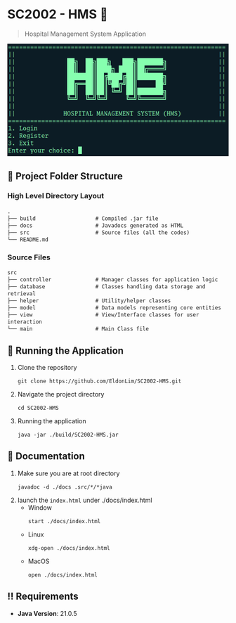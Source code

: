 # SC2002 - HMS 🏥

>Hospital Management System Application

![](./images/mainView.png)

## 📂 Project Folder Structure

### High Level Directory Layout
```
.
├── build                   # Compiled .jar file
├── docs                    # Javadocs generated as HTML
├── src                     # Source files (all the codes)
└── README.md
```

### Source Files
```
src
├── controller              # Manager classes for application logic
├── database                # Classes handling data storage and retrieval
├── helper                  # Utility/helper classes
├── model                   # Data models representing core entities
├── view                    # View/Interface classes for user interaction
└── main                    # Main Class file
```

## 📝 Running the Application
1. Clone the repository
    ```
    git clone https://github.com/EldonLim/SC2002-HMS.git
    ```
2. Navigate the project directory
    ```
    cd SC2002-HMS
    ```
3. Running the application
    ```
    java -jar ./build/SC2002-HMS.jar
    ```

## 📃 Documentation
1. Make sure you are at root directory
    ```
    javadoc -d ./docs .src/*/*java
    ```
2. launch the `index.html` under ./docs/index.html
    - Window
      ```
      start ./docs/index.html
      ```
    - Linux
      ```
      xdg-open ./docs/index.html
      ```
    - MacOS
      ```
      open ./docs/index.html
      ```

## ‼️ Requirements
- **Java Version**: 21.0.5